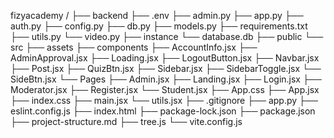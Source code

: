 fizyacademy /
├── backend
  ├── .env
  ├── admin.py
  ├── app.py
  ├── auth.py
  ├── config.py
  ├── db.py
  ├── models.py
  ├── requirements.txt
  ├── utils.py
  └── video.py
├── instance
  └── database.db
├── public
└── src
  ├── assets
  ├── components
    ├── AccountInfo.jsx
    ├── AdminApproval.jsx
    ├── Loading.jsx
    ├── LogoutButton.jsx
    ├── Navbar.jsx
    ├── Post.jsx
    ├── QuizBtn.jsx
    ├── Sidebar.jsx
    ├── SidebarToggle.jsx
    └── SideBtn.jsx
  └── Pages
    ├── Admin.jsx
    ├── Landing.jsx
    ├── Login.jsx
    ├── Moderator.jsx
    ├── Register.jsx
    └── Student.jsx
  ├── App.css
  ├── App.jsx
  ├── index.css
  ├── main.jsx
  └── utils.jsx
├── .gitignore
├── app.py
├── eslint.config.js
├── index.html
├── package-lock.json
├── package.json
├── project-structure.md
├── tree.js
└── vite.config.js
